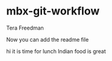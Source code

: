 mbx-git-workflow
================
Tera Freedman

Now you can add the readme file

hi it is time for lunch
Indian food is great
